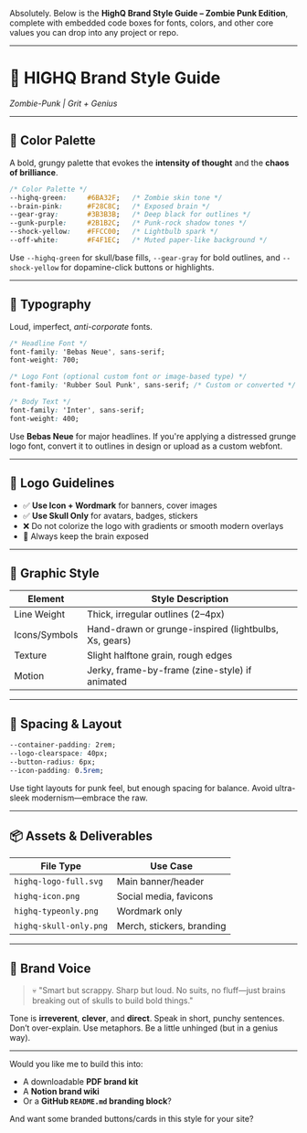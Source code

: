 Absolutely. Below is the **HighQ Brand Style Guide – Zombie Punk Edition**, complete with embedded code boxes for fonts, colors, and other core values you can drop into any project or repo.

---

# 🧠 **HIGHQ Brand Style Guide**

*Zombie-Punk | Grit + Genius*

---

## 🎨 Color Palette

A bold, grungy palette that evokes the **intensity of thought** and the **chaos of brilliance**.

```css
/* Color Palette */
--highq-green:     #6BA32F;   /* Zombie skin tone */
--brain-pink:      #F28C8C;   /* Exposed brain */
--gear-gray:       #3B3B3B;   /* Deep black for outlines */
--gunk-purple:     #2B1B2C;   /* Punk-rock shadow tones */
--shock-yellow:    #FFCC00;   /* Lightbulb spark */
--off-white:       #F4F1EC;   /* Muted paper-like background */
```

Use `--highq-green` for skull/base fills, `--gear-gray` for bold outlines, and `--shock-yellow` for dopamine-click buttons or highlights.

---

## 🔡 Typography

Loud, imperfect, *anti-corporate* fonts.

```css
/* Headline Font */
font-family: 'Bebas Neue', sans-serif;
font-weight: 700;

/* Logo Font (optional custom font or image-based type) */
font-family: 'Rubber Soul Punk', sans-serif; /* Custom or converted */

/* Body Text */
font-family: 'Inter', sans-serif;
font-weight: 400;
```

Use **Bebas Neue** for major headlines. If you're applying a distressed grunge logo font, convert it to outlines in design or upload as a custom webfont.

---

## 🧱 Logo Guidelines

* ✅ **Use Icon + Wordmark** for banners, cover images
* ✅ **Use Skull Only** for avatars, badges, stickers
* ❌ Do not colorize the logo with gradients or smooth modern overlays
* 🧠 Always keep the brain exposed

---

## 🧬 Graphic Style

| Element       | Style Description                                     |
| ------------- | ----------------------------------------------------- |
| Line Weight   | Thick, irregular outlines (2–4px)                     |
| Icons/Symbols | Hand-drawn or grunge-inspired (lightbulbs, Xs, gears) |
| Texture       | Slight halftone grain, rough edges                    |
| Motion        | Jerky, frame-by-frame (zine-style) if animated        |

---

## 📐 Spacing & Layout

```css
--container-padding: 2rem;
--logo-clearspace: 40px;
--button-radius: 6px;
--icon-padding: 0.5rem;
```

Use tight layouts for punk feel, but enough spacing for balance. Avoid ultra-sleek modernism—embrace the raw.

---

## 📦 Assets & Deliverables

| File Type              | Use Case                  |
| ---------------------- | ------------------------- |
| `highq-logo-full.svg`  | Main banner/header        |
| `highq-icon.png`       | Social media, favicons    |
| `highq-typeonly.png`   | Wordmark only             |
| `highq-skull-only.png` | Merch, stickers, branding |

---

## 📣 Brand Voice

> 💀 "Smart but scrappy. Sharp but loud. No suits, no fluff—just brains breaking out of skulls to build bold things."

Tone is **irreverent**, **clever**, and **direct**. Speak in short, punchy sentences. Don’t over-explain. Use metaphors. Be a little unhinged (but in a genius way).

---

Would you like me to build this into:

* A downloadable **PDF brand kit**
* A **Notion brand wiki**
* Or a **GitHub `README.md` branding block**?

And want some branded buttons/cards in this style for your site?


